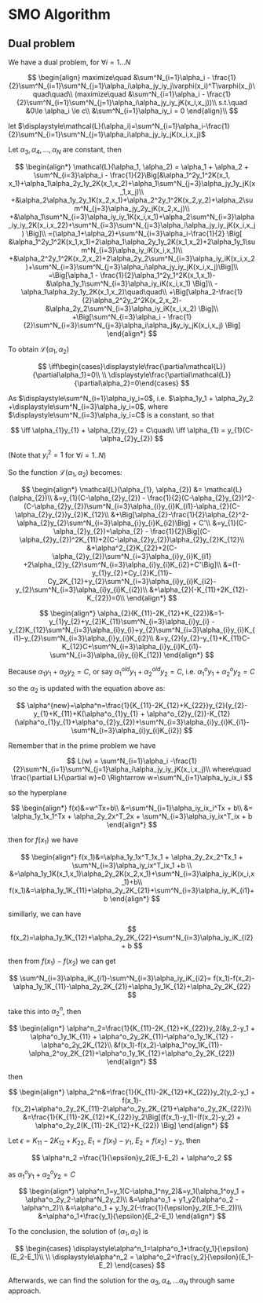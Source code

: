 # SMO Algorithm

## Dual problem

We have a dual problem, for $\forall i=1...N$

$$
\begin{align}
maximize\quad &\sum^N_{i=1}\alpha_i - \frac{1}{2}\sum^N_{i=1}\sum^N_{j=1}\alpha_i\alpha_jy_iy_j\varphi(x_i)^T\varphi(x_j)\quad\quad\\
(maximize\quad &\sum^N_{i=1}\alpha_i - \frac{1}{2}\sum^N_{i=1}\sum^N_{j=1}\alpha_i\alpha_jy_iy_jK(x_i,x_j))\\
s.t.\quad &0\le \alpha_i \le c\\
&\sum^N_{i=1}\alpha_iy_i = 0
\end{align}\\
$$



let $\displaystyle\mathcal{L}(\alpha_i)=\sum^N_{i=1}\alpha_i-\frac{1}{2}\sum^N_{i=1}\sum^N_{j=1}\alpha_i\alpha_jy_iy_jK(x_i,x_j)$

Let $\alpha_3, \alpha_4, ..., \alpha_N$ are constant, then

$$
\begin{align*}
\mathcal{L}(\alpha_1, \alpha_2) = \alpha_1 + \alpha_2 + \sum^N_{i=3}\alpha_i - \frac{1}{2}\Big[&\alpha_1^2y_1^2K(x_1, x_1)+\alpha_1\alpha_2y_1y_2K(x_1,x_2)+\alpha_1\sum^N_{j=3}\alpha_jy_1y_jK(x_1,x_j)\\
+&\alpha_2\alpha_1y_2y_1K(x_2,x_1)+\alpha_2^2y_1^2K(x_2,y_2)+\alpha_2\sum^N_{j=3}\alpha_jy_2y_jK(x_2,x_j)\\
+&\alpha_1\sum^N_{i=3}\alpha_iy_iy_1K(x_i,x_1)+\alpha_2\sum^N_{i=3}\alpha_iy_iy_2K(x_i,x_22)+\sum^N_{i=3}\sum^N_{j=3}\alpha_i\alpha_jy_iy_jK(x_i,x_j) \Big]\\
=(\alpha_1+\alpha_2)+\sum^N_{i=3}\alpha_i-\frac{1}{2} \Big[ &\alpha_1^2y_1^2K(x_1,x_1)+2\alpha_1\alpha_2y_1y_2K(x_1,x_2)+2\alpha_1y_1\sum^N_{i=3}\alpha_iy_iK(x_i,x_1)\\
+&\alpha_2^2y_1^2K(x_2,x_2)+2\alpha_2y_2\sum^N_{i=3}\alpha_iy_iK(x_i,x_2)+\sum^N_{i=3}\sum^N_{j=3}\alpha_i\alpha_jy_iy_jK(x_i,x_j)\Big]\\
=\Big[\alpha_1 - \frac{1}{2}\alpha_1^2y_1^2K(x_1,x_1)-&\alpha_1y_1\sum^N_{i=3}\alpha_iy_iK(x_i,x_1) \Big]\\
-\alpha_1\alpha_2y_1y_2K(x_1,x_2)\quad\quad\\
+\Big[\alpha_2-\frac{1}{2}\alpha_2^2y_2^2K(x_2,x_2)-&\alpha_2y_2\sum^N_{i=3}\alpha_iy_iK(x_i,x_2) \Big]\\
+\Big[\sum^N_{i=3}\alpha_i - \frac{1}{2}\sum^N_{i=3}\sum^N_{j=3}\alpha_i\alpha_j&y_iy_jK(x_i,x_j) \Big]
\end{align*}
$$

To obtain $\mathcal{L}(\alpha_1, \alpha_2)$ 

$$
\iff\begin{cases}\displaystyle\frac{\partial\mathcal{L}}{\partial\alpha_1}=0\\ 
\\
\displaystyle\frac{\partial\mathcal{L}}{\partial\alpha_2}=0\end{cases}
$$



As $\displaystyle\sum^N_{i=1}\alpha_iy_i=0$, i.e. $\alpha_1y_1 + \alpha_2y_2 +\displaystyle\sum^N_{i=3}\alpha_iy_i=0$, where $\displaystyle\sum^N_{i=3}\alpha_iy_i=C$ is a constant, so that

$$
\iff \alpha_{1}y_{1} + \alpha_{2}y_{2} = C\quad\\
\iff \alpha_{1} = y_{1}(C-\alpha_{2}y_{2})
$$

(Note that $y_i^2=1$ for $\forall i=1..N$)

So the function $\mathcal{L}(\alpha_1, \alpha_2)$ becomes:

$$
\begin{align*}
\mathcal{L}(\alpha_{1}, \alpha_{2}) &= \mathcal{L}(\alpha_{2})\\
&=y_{1}(C-\alpha_{2}y_{2}) - \frac{1}{2}(C-\alpha_{2}y_{2})^2-(C-\alpha_{2}y_{2})\sum^N_{i=3}\alpha_{i}y_{i}K_{i1}-\alpha_{2}(C-\alpha_{2}y_{2})y_{2}K_{12}\\
&+\Big[\alpha_{2}-\frac{1}{2}\alpha_{2}^2-\alpha_{2}y_{2}\sum^N_{i=3}\alpha_{i}y_{i}K_{i2}\Big] + C'\\
&=y_{1}(C-\alpha_{2}y_{2})+\alpha_{2} - \frac{1}{2}\Big[(C-\alpha_{2}y_{2})^2K_{11}+2(C-\alpha_{2}y_{2})\alpha_{2}y_{2}K_{12}\\
&+\alpha^2_{2}K_{22}+2(C-\alpha_{2}y_{2})\sum^N_{i=3}\alpha_{i}y_{i}K_{i1} +2\alpha_{2}y_{2}\sum^N_{i=3}\alpha_{i}y_{i}K_{i2}+C'\Big]\\
&=(1-y_{1}y_{2}+Cy_{2}K_{11}-Cy_2K_{12}+y_{2}\sum^N_{i=3}\alpha_{i}y_{i}K_{i2}-y_{2}\sum^N_{i=3}\alpha_{i}y_{i}K_{i2})\\
&+\alpha_{2}(-K_{11}+2K_{12}-K_{22})=0\\
\end{align*}
$$

$$
\begin{align*}
\alpha_{2}(K_{11}-2K_{12}+K_{22})&=1-y_{1}y_{2}+y_{2}K_{11}\sum^N_{i=3}\alpha_{i}y_{i} - y_{2}K_{12}\sum^N_{i=3}\alpha_{i}y_{i}+y_{2}\sum^N_{i=3}\alpha_{i}y_{i}K_{i1}-y_{2}\sum^N_{i=3}\alpha_{i}y_{i}K_{i2}\\
&=y_{2}(y_{2}-y_{1}+K_{11}C-K_{12}C+\sum^N_{i=3}\alpha_{i}y_{i}K_{i1}-\sum^N_{i=3}\alpha_{i}y_{i}K_{12})
\end{align*}
$$

Because $\alpha_{1}y_{1}+\alpha_{2}y_{2}=C$, or say $\alpha_{1}^{old}y_{1}+\alpha_{2}^{old}y_{2}=C$, i.e. $\alpha_{1}^oy_{1}+\alpha_{2}^oy_{2}=C$

so the $\alpha_2$ is updated with the equation above as:

$$
\alpha^{new}=\alpha^n=\frac{1}{K_{11}-2K_{12}+K_{22}}y_{2}(y_{2}-y_{1}+K_{11}+K(\alpha^o_{1}y_{1} + \alpha^o_{2}y_{2})-K_{12}(\alpha^o_{1}y_{1}+\alpha^o_{2}y_{2})+\sum^N_{i=3}\alpha_{i}y_{i}K_{i1}-\sum^N_{i=3}\alpha_{i}y_{i}K_{i2})
$$

Remember that in the prime problem we have

$$
L(w) = \sum^N_{i=1}\alpha_i -\frac{1}{2}\sum^N_{i=1}\sum^N_{j=1}\alpha_i\alpha_jy_iy_jK(x_i,x_j)\\
where\quad \frac{\partial L}{\partial w}=0 \Rightarrow w=\sum^N_{i=1}\alpha_iy_ix_i
$$

so the hyperplane

$$
\begin{align*}
f(x)&=w^Tx+b\\
&=\sum^N_{i=1}\alpha_iy_ix_i^Tx + b\\
&= \alpha_1y_1x_1^Tx + \alpha_2y_2x^T_2x + \sum^N_{i=3}\alpha_iy_ix^T_ix + b
\end{align*}
$$

then for $f(x_1)$ we have

$$
\begin{align*}
f(x_1)&=\alpha_1y_1x^T_1x_1 + \alpha_2y_2x_2^Tx_1 + \sum^N_{i=3}\alpha_iy_ix^T_ix_1 +b \\
&=\alpha_1y_1K(x_1,x_1)\alpha_2y_2K(x_2,x_1)+\sum^N_{i=3}\alpha_iy_iK(x_i,x_1)+b\\
f(x_1)&=\alpha_1y_1K_{11}+\alpha_2y_2K_{21}+\sum^N_{i=3}\alpha_iy_iK_{i1}+b
\end{align*}
$$

simillarly, we can have

$$
f(x_2)=\alpha_1y_1K_{12}+\alpha_2y_2K_{22}+\sum^N_{i=3}\alpha_iy_iK_{i2} + b
$$

then from $f(x_1)-f(x_2)$ we can get

$$
\sum^N_{i=3}\alpha_iK_{i1}-\sum^N_{i=3}\alpha_iy_iK_{i2}= f(x_1)-f(x_2)-\alpha_1y_1K_{11}-\alpha_2y_2K_{21}+\alpha_1y_1K_{12}+\alpha_2y_2K_{22}
$$

take this into $\alpha_2^n$, then

$$
\begin{align*}
\alpha^n_2=\frac{1}{K_{11}-2K_{12}+K_{22}}y_2(&y_2-y_1 + \alpha^o_1y_1K_{11} + \alpha^o_2y_2K_{11}-\alpha^o_1y_1K_{12} - \alpha^o_2y_2K_{12}\\
&f(x_1)-f(x_2)-\alpha_1^oy_1K_{11}-\alpha_2^oy_2K_{21}+\alpha^o_1y_1K_{12}+\alpha^o_2y_2K_{22})
\end{align*}
$$

then

$$
\begin{align*}
\alpha_2^n&=\frac{1}{K_{11}-2K_{12}+K_{22}}y_2(y_2-y_1 + f(x_1)-f(x_2)+\alpha^o_2y_2K_{11}-2\alpha^o_2y_2K_{21}+\alpha^o_2y_2K_{22})\\
&=\frac{1}{K_{11}-2K_{12}+K_{22}}y_2\Big[(f(x_1)-y_1)-(f(x_2)-y_2) + \alpha^o_2y_2(K_{11}-2K_{12}+K_{22}) \Big]
\end{align*}
$$

Let $\epsilon = K_{11}-2K_{12}+K_{22}$, $E_1 = f(x_1)-y_1$, $E_2=f(x_2)-y_2$, then

$$
\alpha^n_2 =\frac{1}{\epsilon}y_2(E_1-E_2) + \alpha^o_2
$$

as $\alpha^o_1y_1 + \alpha^o_2y_2=C$

$$
\begin{align*}
\alpha^n_1=y_1(C-\alpha_1^ny_2)&=y_1(\alpha_1^oy_1 + \alpha^o_2y_2-\alpha^N_2y_2)\\
&=\alpha^o_1 + y1_y2(\alpha^o_2 - \alpha^n_2)\\
&=\alpha^o_1 + y_1y_2(-\frac{1}{\epsilon}y_2(E_1-E_2))\\
&=\alpha^o_1+\frac{y_1}{\epsilon}(E_2-E_1)
\end{align*}
$$

To the conclusion, the solution of $(\alpha_1, \alpha_2)$ is

$$
\begin{cases}
\displaystyle\alpha^n_1=\alpha^o_1+\frac{y_1}{\epsilon}(E_2-E_1)\\
\\
\displaystyle\alpha^n_2 = \alpha^o_2+\frac{y_2}{\epsilon}(E_1-E_2)
\end{cases}
$$

Afterwards, we can find the solution for the $\alpha_3, \alpha_4,...\alpha_N$ through same approach.
